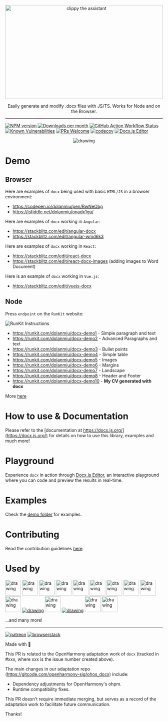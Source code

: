 <p align="center">
    <img src="./logo/logo-animate.svg" width="100%" height="300" alt="clippy the assistant">
</p>

<p align="center">
    Easily generate and modify .docx files with JS/TS. Works for Node and on the Browser.
</p>

---

[![NPM version][npm-image]][npm-url]
[![Downloads per month][downloads-image]][downloads-url]
[![GitHub Action Workflow Status][github-actions-workflow-image]][github-actions-workflow-url]
[![Known Vulnerabilities][snky-image]][snky-url]
[![PRs Welcome][pr-image]][pr-url]
[![codecov][codecov-image]][codecov-url]
[![Docx.js Editor][docxjs-editor-image]][docxjs-editor-url]

<p align="center">
    <img src="https://i.imgur.com/QeL1HuU.png" alt="drawing"/>
</p>

# Demo

## Browser

Here are examples of `docx` being used with basic `HTML/JS` in a browser environment:

-   https://codepen.io/dolanmiu/pen/RwNeObg
-   https://jsfiddle.net/dolanmiu/onadx1gu/

Here are examples of `docx` working in `Angular`:

-   https://stackblitz.com/edit/angular-docx
-   https://stackblitz.com/edit/angular-wmd6k3

Here are examples of `docx` working in `React`:

-   https://stackblitz.com/edit/react-docx
-   https://stackblitz.com/edit/react-docx-images (adding images to Word Document)

Here is an example of `docx` working in `Vue.js`:

-   https://stackblitz.com/edit/vuejs-docx

## Node

Press `endpoint` on the `RunKit` website:

![RunKit Instructions](https://user-images.githubusercontent.com/2917613/38582539-f84311b6-3d07-11e8-90db-5885ae02c3c4.png)

-   https://runkit.com/dolanmiu/docx-demo1 - Simple paragraph and text
-   https://runkit.com/dolanmiu/docx-demo2 - Advanced Paragraphs and text
-   https://runkit.com/dolanmiu/docx-demo3 - Bullet points
-   https://runkit.com/dolanmiu/docx-demo4 - Simple table
-   https://runkit.com/dolanmiu/docx-demo5 - Images
-   https://runkit.com/dolanmiu/docx-demo6 - Margins
-   https://runkit.com/dolanmiu/docx-demo7 - Landscape
-   https://runkit.com/dolanmiu/docx-demo8 - Header and Footer
-   https://runkit.com/dolanmiu/docx-demo10 - **My CV generated with docx**

More [here](https://github.com/dolanmiu/docx/tree/master/demo)

# How to use & Documentation

Please refer to the [documentation at https://docx.js.org/](https://docx.js.org/) for details on how to use this library, examples and much more!

# Playground

Experience `docx` in action through [Docx.js Editor][docxjs-editor-url], an interactive playground where you can code and preview the results in real-time.

# Examples

Check the [demo folder](https://github.com/dolanmiu/docx/tree/master/demo) for examples.

# Contributing

Read the contribution guidelines [here](https://docx.js.org/#/contribution-guidelines).

# Used by

[<img src="https://i.imgur.com/zy5qWmI.png" alt="drawing" height="50"/>](https://hfour.com/)
[<img src="https://i.imgur.com/OYP5tgS.png" alt="drawing" height="50"/>](https://fuzzproductions.com/)
[<img src="https://i.imgur.com/zUDMfZ3.png" alt="drawing" height="50"/>](https://www.mettzer.com/)
[<img src="https://i.imgur.com/wtNB1uq.png" alt="drawing" height="50"/>](https://www.wisedoc.net/)
[<img src="https://i.imgur.com/suiH2zc.png" alt="drawing" height="50"/>](https://www.dabblewriter.com/)
[<img src="https://i.imgur.com/1LjuK2M.png" alt="drawing" height="50"/>](https://turbopatent.com/)
[<img src="https://i.imgur.com/dHMg0wF.gif" alt="drawing" height="50"/>](http://www.madisoncres.com/)
[<img src="https://i.imgur.com/QEZXU5b.png" alt="drawing" height="50"/>](https://www.beekast.com/)
[<img src="https://i.imgur.com/XVU6aoi.png" alt="drawing" height="50"/>](https://herraizsoto.com/)
[<img src="https://i.imgur.com/fn1xccG.png" alt="drawing" height="50"/>](http://www.ativer.com.br/)
[<img src="https://i.imgur.com/cmykN7c.png" alt="drawing"/>](https://www.arity.co/)
[<img src="https://i.imgur.com/PXo25um.png" alt="drawing" height="50"/>](https://www.circadianrisk.com/)
[<img src="https://i.imgur.com/AKGhtlh.png" alt="drawing"/>](https://lexense.com/)
[<img src="https://i.imgur.com/9tqJaHw.png" alt="drawing" height="50"/>](https://novelpad.co/)
[<img src="https://i.imgur.com/5bLKFeP.png" alt="drawing" height="50"/>](https://proton.me/)

...and many more!

---

[![patreon][patreon-image]][patreon-url]
[![browserstack][browserstack-image]][browserstack-url]

Made with 💖

[npm-image]: https://badge.fury.io/js/docx.svg
[npm-url]: https://npmjs.org/package/docx
[downloads-image]: https://img.shields.io/npm/dm/docx.svg
[downloads-url]: https://npmjs.org/package/docx
[github-actions-workflow-image]: https://github.com/dolanmiu/docx/workflows/Default/badge.svg
[github-actions-workflow-url]: https://github.com/dolanmiu/docx/actions
[snky-image]: https://snyk.io/test/github/dolanmiu/docx/badge.svg
[snky-url]: https://snyk.io/test/github/dolanmiu/docx
[pr-image]: https://img.shields.io/badge/PRs-welcome-brightgreen.svg
[pr-url]: http://makeapullrequest.com
[codecov-image]: https://codecov.io/gh/dolanmiu/docx/branch/master/graph/badge.svg
[codecov-url]: https://codecov.io/gh/dolanmiu/docx
[patreon-image]: https://user-images.githubusercontent.com/2917613/51251459-4e880480-1991-11e9-92bf-38b96675a9e2.png
[patreon-url]: https://www.patreon.com/dolanmiu
[browserstack-image]: https://user-images.githubusercontent.com/2917613/54233552-128e9d00-4505-11e9-88fb-025a4e04007c.png
[browserstack-url]: https://www.browserstack.com
[docxjs-editor-image]: https://img.shields.io/badge/Docx.js%20Editor-2b579a.svg?style=flat&amp;logo=javascript&amp;logoColor=white
[docxjs-editor-url]: https://docxjs-editor.vercel.app/


This PR is related to the OpenHarmony adaptation work of `docx` (tracked in #xxx, where xxx is the issue number created above).

The main changes in our adaptation repo (https://gitcode.com/openharmony-sig/ohos_docx) include:
- Dependency adjustments for OpenHarmony's ohpm.
- Runtime compatibility fixes.

This PR doesn't require immediate merging, but serves as a record of the adaptation work to facilitate future communication.

Thanks!
